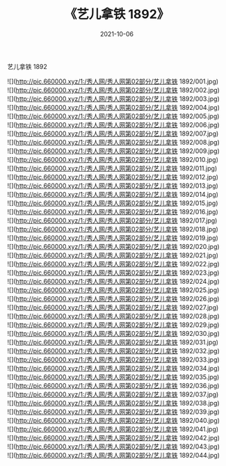 ﻿---
layout: post
title:  《艺儿拿铁 1892》
date:   2021-10-06
img: http://pic.660000.xyz/1:/秀人网/秀人网第02部分/艺儿拿铁 1892/000.jpg
categories: [美女, 清纯, 唯美]
---

艺儿拿铁 1892

  ![](http://pic.660000.xyz/1:/秀人网/秀人网第02部分/艺儿拿铁 1892/001.jpg) <br> ![](http://pic.660000.xyz/1:/秀人网/秀人网第02部分/艺儿拿铁 1892/002.jpg) <br> ![](http://pic.660000.xyz/1:/秀人网/秀人网第02部分/艺儿拿铁 1892/003.jpg) <br> ![](http://pic.660000.xyz/1:/秀人网/秀人网第02部分/艺儿拿铁 1892/004.jpg) <br> ![](http://pic.660000.xyz/1:/秀人网/秀人网第02部分/艺儿拿铁 1892/005.jpg) <br> ![](http://pic.660000.xyz/1:/秀人网/秀人网第02部分/艺儿拿铁 1892/006.jpg) <br> ![](http://pic.660000.xyz/1:/秀人网/秀人网第02部分/艺儿拿铁 1892/007.jpg) <br> ![](http://pic.660000.xyz/1:/秀人网/秀人网第02部分/艺儿拿铁 1892/008.jpg) <br> ![](http://pic.660000.xyz/1:/秀人网/秀人网第02部分/艺儿拿铁 1892/009.jpg) <br> ![](http://pic.660000.xyz/1:/秀人网/秀人网第02部分/艺儿拿铁 1892/010.jpg) <br> ![](http://pic.660000.xyz/1:/秀人网/秀人网第02部分/艺儿拿铁 1892/011.jpg) <br> ![](http://pic.660000.xyz/1:/秀人网/秀人网第02部分/艺儿拿铁 1892/012.jpg) <br> ![](http://pic.660000.xyz/1:/秀人网/秀人网第02部分/艺儿拿铁 1892/013.jpg) <br> ![](http://pic.660000.xyz/1:/秀人网/秀人网第02部分/艺儿拿铁 1892/014.jpg) <br> ![](http://pic.660000.xyz/1:/秀人网/秀人网第02部分/艺儿拿铁 1892/015.jpg) <br> ![](http://pic.660000.xyz/1:/秀人网/秀人网第02部分/艺儿拿铁 1892/016.jpg) <br> ![](http://pic.660000.xyz/1:/秀人网/秀人网第02部分/艺儿拿铁 1892/017.jpg) <br> ![](http://pic.660000.xyz/1:/秀人网/秀人网第02部分/艺儿拿铁 1892/018.jpg) <br> ![](http://pic.660000.xyz/1:/秀人网/秀人网第02部分/艺儿拿铁 1892/019.jpg) <br> ![](http://pic.660000.xyz/1:/秀人网/秀人网第02部分/艺儿拿铁 1892/020.jpg) <br> ![](http://pic.660000.xyz/1:/秀人网/秀人网第02部分/艺儿拿铁 1892/021.jpg) <br> ![](http://pic.660000.xyz/1:/秀人网/秀人网第02部分/艺儿拿铁 1892/022.jpg) <br> ![](http://pic.660000.xyz/1:/秀人网/秀人网第02部分/艺儿拿铁 1892/023.jpg) <br> ![](http://pic.660000.xyz/1:/秀人网/秀人网第02部分/艺儿拿铁 1892/024.jpg) <br> ![](http://pic.660000.xyz/1:/秀人网/秀人网第02部分/艺儿拿铁 1892/025.jpg) <br> ![](http://pic.660000.xyz/1:/秀人网/秀人网第02部分/艺儿拿铁 1892/026.jpg) <br> ![](http://pic.660000.xyz/1:/秀人网/秀人网第02部分/艺儿拿铁 1892/027.jpg) <br> ![](http://pic.660000.xyz/1:/秀人网/秀人网第02部分/艺儿拿铁 1892/028.jpg) <br> ![](http://pic.660000.xyz/1:/秀人网/秀人网第02部分/艺儿拿铁 1892/029.jpg) <br> ![](http://pic.660000.xyz/1:/秀人网/秀人网第02部分/艺儿拿铁 1892/030.jpg) <br> ![](http://pic.660000.xyz/1:/秀人网/秀人网第02部分/艺儿拿铁 1892/031.jpg) <br> ![](http://pic.660000.xyz/1:/秀人网/秀人网第02部分/艺儿拿铁 1892/032.jpg) <br> ![](http://pic.660000.xyz/1:/秀人网/秀人网第02部分/艺儿拿铁 1892/033.jpg) <br> ![](http://pic.660000.xyz/1:/秀人网/秀人网第02部分/艺儿拿铁 1892/034.jpg) <br> ![](http://pic.660000.xyz/1:/秀人网/秀人网第02部分/艺儿拿铁 1892/035.jpg) <br> ![](http://pic.660000.xyz/1:/秀人网/秀人网第02部分/艺儿拿铁 1892/036.jpg) <br> ![](http://pic.660000.xyz/1:/秀人网/秀人网第02部分/艺儿拿铁 1892/037.jpg) <br> ![](http://pic.660000.xyz/1:/秀人网/秀人网第02部分/艺儿拿铁 1892/038.jpg) <br> ![](http://pic.660000.xyz/1:/秀人网/秀人网第02部分/艺儿拿铁 1892/039.jpg) <br> ![](http://pic.660000.xyz/1:/秀人网/秀人网第02部分/艺儿拿铁 1892/040.jpg) <br> ![](http://pic.660000.xyz/1:/秀人网/秀人网第02部分/艺儿拿铁 1892/041.jpg) <br> ![](http://pic.660000.xyz/1:/秀人网/秀人网第02部分/艺儿拿铁 1892/042.jpg) <br> ![](http://pic.660000.xyz/1:/秀人网/秀人网第02部分/艺儿拿铁 1892/043.jpg) <br> ![](http://pic.660000.xyz/1:/秀人网/秀人网第02部分/艺儿拿铁 1892/044.jpg) <br>